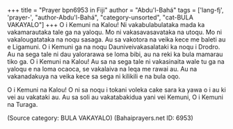 +++
title = "Prayer bpn6953 in Fiji"
author = "Abdu'l-Bahá"
tags = ['lang-fj', 'prayer-', "author-Abdu'l-Bahá", "category-unsorted", "cat-BULA VAKAYALO"]
+++
O i Kemuni na Kalou! Ni vakabulabulataka mada ka vakamarautaka tale ga na yaloqu. Mo ni vakasavasavataka na utoqu. Mo ni vakalougatataka na noqu sasaga. Au sa vakotora na veika kece me baleti au e Ligamuni. O i Kemuni ga na noqu Dauniveivakasalataki ka noqu i Drodro. Au na sega tale ni dau yalorarawa se loma bibi, au na reki ka bula mamarau tiko ga. O i Kemuni na Kalou! Au sa na sega tale ni vakasinaita wale tu ga na yaloqu e na loma ocaoca, se vakalaiva na leqa me rawai au. Au na vakanadakuya na veika kece sa sega ni kilikili e na bula oqo.

O i Kemuni na Kalou! O ni sa noqu i tokani voleka cake sara ka yawa o i au ki vei au vakataki au. Au sa soli au vakatabakidua yani vei Kemuni, O i Kemuni na Turaga.

(Source category: BULA VAKAYALO)
(Bahaiprayers.net ID: 6953)
